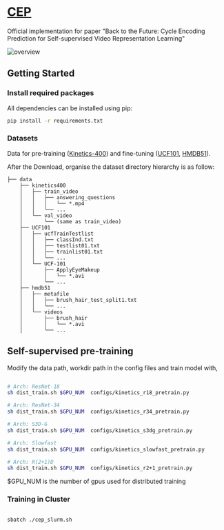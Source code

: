 # [CEP](https://youshyee.xyz/CEP)
Official implementation for paper "Back to the Future: Cycle Encoding Prediction for Self-supervised Video Representation Learning"


![overview](https://youshyee.github.io/CEP/overview.jpg)


## Getting Started
### Install required packages

All dependencies can be installed using pip:

```sh
pip install -r requirements.txt
```

### Datasets

Data for pre-training ([Kinetics-400](https://deepmind.com/research/open-source/kinetics)) and fine-tuning ([UCF101](https://www.crcv.ucf.edu/data/UCF101.php), [HMDB51](https://serre-lab.clps.brown.edu/resource/hmdb-a-large-human-motion-database/#Downloads)).

After the Download, organise the dataset directory hierarchy is as follow:
```
├── data
    ├── kinetics400
    │   ├── train_video
    │   │   ├── answering_questions
    │   │   │   └── *.mp4
    │   │   └── ...
    │   └── val_video
    │       └── (same as train_video)
    ├── UCF101
    │   ├── ucfTrainTestlist
    │   │   ├── classInd.txt
    │   │   ├── testlist01.txt
    │   │   ├── trainlist01.txt
    │   │   └── ...
    │   └── UCF-101
    │       ├── ApplyEyeMakeup
    │       │   └── *.avi
    │       └── ...
    ├── hmdb51
    │   ├── metafile
    │   │   ├── brush_hair_test_split1.txt
    │   │   └── ...
    │   └── videos
    │       ├── brush_hair
    │       │   └── *.avi
    │       └── ...

```

## Self-supervised pre-training

Modify the data path, workdir path in the config files and train model with,

```sh

# Arch: ResNet-18
sh dist_train.sh $GPU_NUM  configs/kinetics_r18_pretrain.py

# Arch: ResNet-34
sh dist_train.sh $GPU_NUM  configs/kinetics_r34_pretrain.py

# Arch: S3D-G
sh dist_train.sh $GPU_NUM  configs/kinetics_s3dg_pretrain.py

# Arch: Slowfast
sh dist_train.sh $GPU_NUM  configs/kinetics_slowfast_pretrain.py

# Arch: R(2+1)D
sh dist_train.sh $GPU_NUM  configs/kinetics_r2+1_pretrain.py
```

$GPU_NUM is the number of gpus used for distributed training

### Training in Cluster
```sh

sbatch ./cep_slurm.sh

```

